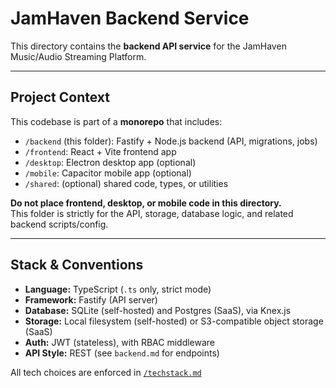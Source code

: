 # JamHaven Backend Service

This directory contains the **backend API service** for the JamHaven Music/Audio Streaming Platform.

---

## Project Context

This codebase is part of a **monorepo** that includes:

- `/backend` (this folder): Fastify + Node.js backend (API, migrations, jobs)
- `/frontend`: React + Vite frontend app
- `/desktop`: Electron desktop app (optional)
- `/mobile`: Capacitor mobile app (optional)
- `/shared`: (optional) shared code, types, or utilities

**Do not place frontend, desktop, or mobile code in this directory.**  
This folder is strictly for the API, storage, database logic, and related backend scripts/config.

---

## Stack & Conventions

- **Language:** TypeScript (`.ts` only, strict mode)
- **Framework:** Fastify (API server)
- **Database:** SQLite (self-hosted) and Postgres (SaaS), via Knex.js
- **Storage:** Local filesystem (self-hosted) or S3-compatible object storage (SaaS)
- **Auth:** JWT (stateless), with RBAC middleware
- **API Style:** REST (see `backend.md` for endpoints)

All tech choices are enforced in [`/techstack.md`](../techs)
